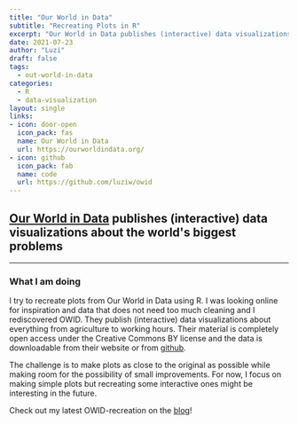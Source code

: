 ```yaml
---
title: "Our World in Data"
subtitle: "Recreating Plots in R"
excerpt: "Our World in Data publishes (interactive) data visualizations about everything from agriculture to working hours. I try to recreate their plots using R. "
date: 2021-07-23
author: "Luzi"
draft: false
tags:
  - out-world-in-data
categories:
  - R
  - data-visualization
layout: single
links:
- icon: door-open
  icon_pack: fas
  name: Our World in Data
  url: https://ourworldindata.org/
- icon: github
  icon_pack: fab
  name: code
  url: https://github.com/luziw/owid
---
```


## [Our World in Data](https://ourworldindata.org/) publishes (interactive) data visualizations about the world's biggest problems

---

### What I am doing

I try to recreate plots from Our World in Data using R. I was looking online for inspiration and data that does not need too much cleaning and I rediscovered OWID. They publish (interactive) data visualizations about everything from agriculture to working hours. Their material is completely open access under the Creative Commons BY license and the data is downloadable from their website or from [github](https://github.com/owid/owid-datasets). 

The challenge is to make plots as close to the original as possible while making room for the possibility of small improvements. For now, I focus on making simple plots but recreating some interactive ones might be interesting in the future. 


Check out my latest OWID-recreation on the [blog](/blog)!

